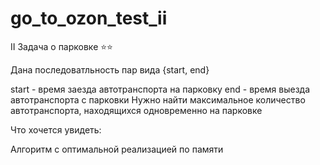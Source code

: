 # go_to_ozon_test_ii

II Задача о парковке ⭐⭐

Дана последоватльность пар вида {start, end}

start - время заезда автотранспорта на парковку
end - время выезда автотранспорта с парковки
Нужно найти максимальное количество автотранспорта, находящихся одновременно на парковке

Что хочется увидеть:

Алгоритм с оптимальной реализацией по памяти
